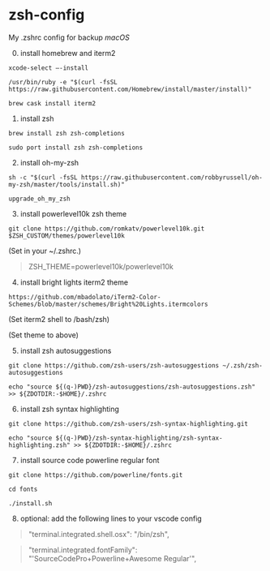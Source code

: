 # zsh-config
My .zshrc config for backup *macOS*


0. install homebrew and iterm2

`xcode-select —-install`

`/usr/bin/ruby -e "$(curl -fsSL https://raw.githubusercontent.com/Homebrew/install/master/install)"`

`brew cask install iterm2`


1. install zsh

`brew install zsh zsh-completions`

`sudo port install zsh zsh-completions`


2. install oh-my-zsh

`sh -c "$(curl -fsSL https://raw.githubusercontent.com/robbyrussell/oh-my-zsh/master/tools/install.sh)"`

`upgrade_oh_my_zsh`


3. install powerlevel10k zsh theme

`git clone https://github.com/romkatv/powerlevel10k.git $ZSH_CUSTOM/themes/powerlevel10k`

(Set in your ~/.zshrc.)

> ZSH_THEME=powerlevel10k/powerlevel10k 


4. install bright lights iterm2 theme

`https://github.com/mbadolato/iTerm2-Color-Schemes/blob/master/schemes/Bright%20Lights.itermcolors`

(Set iterm2 shell to /bash/zsh)

(Set theme to above)


5. install zsh autosuggestions

`git clone https://github.com/zsh-users/zsh-autosuggestions ~/.zsh/zsh-autosuggestions`

`echo "source ${(q-)PWD}/zsh-autosuggestions/zsh-autosuggestions.zsh" >> ${ZDOTDIR:-$HOME}/.zshrc`


6. install zsh syntax highlighting

`git clone https://github.com/zsh-users/zsh-syntax-highlighting.git`

`echo "source ${(q-)PWD}/zsh-syntax-highlighting/zsh-syntax-highlighting.zsh" >> ${ZDOTDIR:-$HOME}/.zshrc`


7. install source code powerline regular font

`git clone https://github.com/powerline/fonts.git`

`cd fonts`

`./install.sh`


8. optional: add the following lines to your vscode config

> "terminal.integrated.shell.osx": "/bin/zsh",

> "terminal.integrated.fontFamily": "'SourceCodePro+Powerline+Awesome Regular'",
